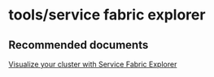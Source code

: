 <properties
	pageTitle="tools/service fabric explorer"
	description="tools/service fabric explorer"
	service="microsoft.servicefabric"
	resource="clusters"
	authors="aashu"
	displayOrder=""
	selfHelpType="generic"
	supportTopicIds="32449695"
	resourceTags=""
	productPesIds="15842"
	cloudEnvironments="public,BlackForest,Fairfax"
/>

# tools/service fabric explorer

## **Recommended documents**
[Visualize your cluster with Service Fabric Explorer](https://azure.microsoft.com/documentation/articles/service-fabric-visualizing-your-cluster/)
